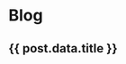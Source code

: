 <script setup>
  import { format } from 'date-fns';
  import { data } from '../blog.data.ts'

  const posts = data.sort(
    (a, b) => new Date(b.data.date) - new Date(a.data.date)
  )

  function getDate(date) {
    return date && format(new Date(date), 'do MMMM y').replace(
      /([0-9]+)(st|nd|rd|th)/,
      '$1<sup>$2</sup>'
    )
  }

  function getPath(file) {
    return file && file.match(/.+(\/blog\/.+)\.md/)[1];
  }
</script>

# Blog

<div class="post" v-for="post in posts" :key="post.file">
  <a :href="getPath(post.file)">
    <h2 class="title">{{ post.data.title }}</h2>
  </a>
  <p>
    <em v-html="getDate(post.data.date)" />
  </p>
</div>